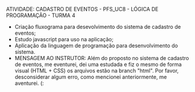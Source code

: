 ATIVIDADE: CADASTRO DE EVENTOS - PFS_UC8 - LÓGICA DE PROGRAMAÇÃO - TURMA 4

- Criação fluxograma para desevolvimento do sistema de cadastro de eventos;
- Estudo javascript para uso na aplicação;
- Aplicação da linguagem de programação para desenvolvimento do sistema.
- MENSAGEM AO INSTRUTOR: Além do proposto no sistema de cadastro de eventos, me eventurei, dei uma estudada e fiz o mesmo de forma visual (HTML + CSS) os arquivos estão na branch "html". Por favor, desconsiderar algum erro, como mencionei anteriormente, me aventurei. (: